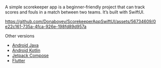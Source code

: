 A simple scorekeeper app is a beginner-friendly project that can track scores and fouls in a match between two teams. It’s built with SwiftUI. 

https://github.com/Donaboyev/ScorekeeperAppSwiftUI/assets/56734609/0e22c161-735a-4fca-926e-198fd89d957a


Other versions
* [Android Java](https://github.com/Donaboyev/ScorekeeperAppAndroidJava)
* [Android Kotlin](https://github.com/Donaboyev/ScorekeeperAppAndroidKotlin)
* [Jetpack Compose](https://github.com/Donaboyev/ScorekeeperAppJetpackCompose)
* [Flutter](https://github.com/Donaboyev/ScorekeeperAppFlutter)

